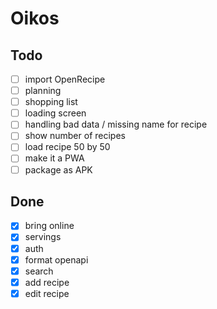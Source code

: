 # Oikos

## Todo

- [ ] import OpenRecipe
- [ ] planning
- [ ] shopping list
- [ ] loading screen
- [ ] handling bad data / missing name for recipe
- [ ] show number of recipes
- [ ] load recipe 50 by 50
- [ ] make it a PWA
- [ ] package as APK

## Done

- [x] bring online
- [x] servings
- [x] auth
- [x] format openapi
- [X] search
- [x] add recipe
- [x] edit recipe